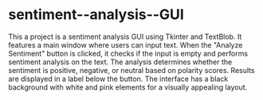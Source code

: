 # sentiment--analysis--GUI
This  a project is a  sentiment analysis GUI using Tkinter and TextBlob.
It features a main window where users can input text. When the "Analyze Sentiment" button is clicked,
it checks if the input is empty and performs sentiment analysis on the text.
The analysis determines whether the sentiment is positive, negative, or neutral based on polarity scores.
Results are displayed in a label below the button.
The interface has a black background with white and pink elements for a visually appealing layout.
